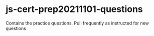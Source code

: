 # js-cert-prep20211101-questions
Contains the practice questions. Pull frequently as instructed for new questions
